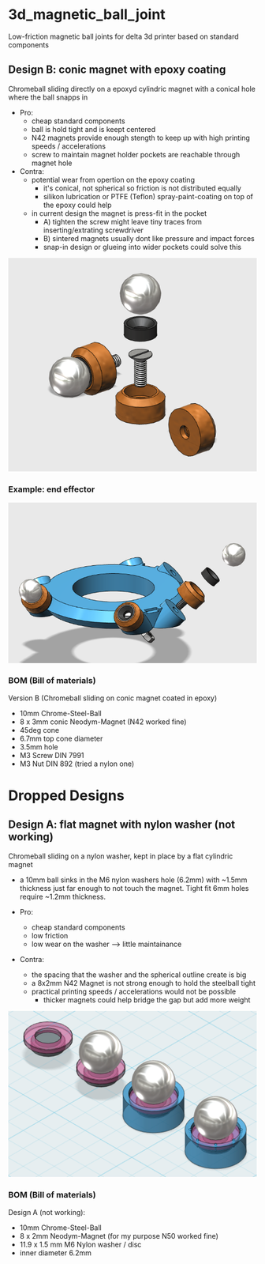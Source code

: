 # 3d_magnetic_ball_joint
Low-friction magnetic ball joints for delta 3d printer based on standard components

## Design B: conic magnet with epoxy coating
Chromeball sliding directly on a epoxyd cylindric magnet with a conical hole where the ball snapps in

* Pro:
  * cheap standard components
  * ball is hold tight and is keept centered
  * N42 magnets provide enough stength to keep up with high printing speeds / accelerations
  * screw to maintain magnet holder pockets are reachable through magnet hole
* Contra:
  * potential wear from opertion on the epoxy coating
    * it's conical, not spherical so friction is not distributed equally
    * silikon lubrication or PTFE (Teflon) spray-paint-coating on top of the epoxy could help
  * in current design the magnet is press-fit in the pocket
    * A) tighten the screw might leave tiny traces from inserting/extrating screwdriver
    * B) sintered magnets usually dont like pressure and impact forces
    * snap-in design or glueing into wider pockets could solve this

![B) conic ball joint example](https://raw.githubusercontent.com/splosch/3d_magnetic_ball_joint/master/conic_ball_joint_example.png)

### Example: end effector
![end effector example image](https://raw.githubusercontent.com/splosch/3d_magnetic_ball_joint/master/end_effector_example.png)

### BOM (Bill of materials)
Version B (Chromeball sliding on conic magnet coated in epoxy)
* 10mm Chrome-Steel-Ball
* 8 x 3mm conic Neodym-Magnet (N42 worked fine)
 * 45deg cone
 * 6.7mm top cone diameter
 * 3.5mm hole
* M3 Screw DIN 7991
* M3 Nut DIN 892 (tried a nylon one)

# Dropped Designs

## Design A: flat magnet with nylon washer (not working)
Chromeball sliding on a nylon washer, kept in place by a flat cylindric magnet
* a 10mm ball sinks in the M6 nylon washers hole (6.2mm) with ~1.5mm thickness just far enough to not touch the magnet. Tight fit 6mm holes require ~1.2mm thickness.

* Pro:
  * cheap standard components
  * low friction
  * low wear on the washer --> little maintainance
* Contra:
  * the spacing that the washer and the spherical outline create is big
  * a 8x2mm N42 Magnet is not strong enough to hold the steelball tight
  * practical printing speeds / accelerations would not be possible
    * thicker magnets could help bridge the gap but add more weight

![A) ball joint example](https://raw.githubusercontent.com/splosch/3d_magnetic_ball_joint/master/ball_joint_example_A.png)

### BOM (Bill of materials)
Design A (not working):
* 10mm Chrome-Steel-Ball
* 8 x 2mm Neodym-Magnet (for my purpose N50 worked fine)
* 11.9 x 1.5 mm M6 Nylon washer / disc
 * inner diameter 6.2mm